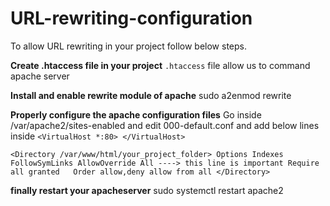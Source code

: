 # URL-rewriting-configuration

To allow URL rewriting in your project follow below  steps.

**Create .htaccess file in your project**
`.htaccess` file allow us to command apache server 


**Install and enable rewrite module of apache**
sudo a2enmod rewrite

**Properly configure the apache configuration files**
Go inside /var/apache2/sites-enabled and edit 000-default.conf 
and add below lines inside `<VirtualHost *:80> </VirtualHost>`

`<Directory /var/www/html/your_project_folder>
     Options Indexes FollowSymLinks
     AllowOverride All ----> this line is important
     Require all granted  
     Order allow,deny
    allow from all
</Directory>`

**finally restart your apacheserver**
sudo systemctl restart apache2
